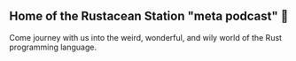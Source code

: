 ## Home of the Rustacean Station "meta podcast" 📣

Come journey with us into the weird, wonderful, and wily world of the Rust programming language.
